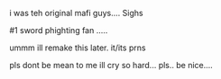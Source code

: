 i was teh original mafi guys.... Sighs

#1 sword phighting fan .....

ummm ill remake this later. it/its prns

pls dont be mean to me ill cry so hard... pls.. be nice....


<!---
phighterfifteen/phighterfifteen is a ✨ special ✨ repository because its `README.md` (this file) appears on your GitHub profile.
You can click the Preview link to take a look at your changes.
--->
